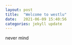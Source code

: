 ```yaml
---
layout: post
title:  "Welcome to westlu"
date:   2021-06-09 15:40:56
categories: jekyll update
---
```


never mind
